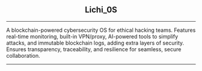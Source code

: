 <div align=center>

## Lichi_0S

</div>

---

A blockchain-powered cybersecurity OS for ethical hacking teams. Features real-time monitoring, built-in VPN/proxy, AI-powered tools to simplify attacks, and immutable blockchain logs, adding extra layers of security. Ensures transparency, traceability, and resilience for seamless, secure collaboration.

---
